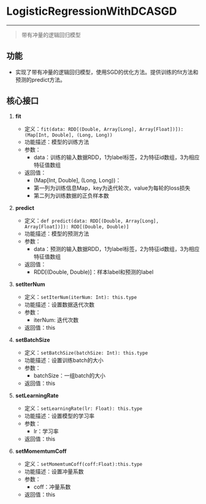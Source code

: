 # LogisticRegressionWithDCASGD

---


> 带有冲量的逻辑回归模型

## 功能

* 实现了带有冲量的逻辑回归模型，使用SGD的优化方法。提供训练的fit方法和预测的predict方法。


## 核心接口

1. **fit**
	- 定义：```fit(data: RDD[(Double, Array[Long], Array[Float])]): (Map[Int, Double], (Long, Long)) ```
	- 功能描述：模型的训练方法
	- 参数：
		- data：训练的输入数据RDD，1为label标签，2为特征id数组，3为相应特征值数组
	- 返回值：
		- (Map[Int, Double], (Long, Long))：
		- 第一列为训练信息Map，key为迭代轮次，value为每轮的loss损失
		- 第二列为训练数据的正负样本数

2. **predict**
	- 定义：```def predict(data: RDD[(Double, Array[Long], Array[Float])]): RDD[(Double, Double)] ```
	- 功能描述：模型的预测方法
	- 参数：
		- data：预测的输入数据RDD，1为label标签，2为特征id数组，3为相应特征值数组
	- 返回值：
		- RDD[(Double, Double)]：样本label和预测的label

3. **setIterNum**
	- 定义：```setIterNum(iterNum: Int): this.type ```
	- 功能描述：设置数据迭代次数
	- 参数：
		- iterNum: 迭代次数
	- 返回值：this

4. **setBatchSize**
	- 定义：```setBatchSize(batchSize: Int): this.type ```
	- 功能描述：设置训练batch的大小
	- 参数：
		- batchSize：一组batch的大小
	- 返回值：this

5. **setLearningRate**
	- 定义：```setLearningRate(lr: Float): this.type ```
	- 功能描述：设置模型的学习率
	- 参数：
		- lr：学习率
	- 返回值：this

6. **setMomemtumCoff**
	- 定义：```setMomemtumCoff(coff:Float):this.type ```
	- 功能描述：设置冲量系数
	- 参数：
		- coff：冲量系数
	- 返回值：this
